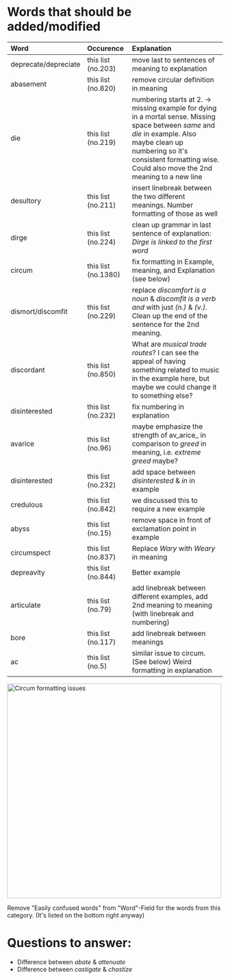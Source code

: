 # Words that should be added/modified

| Word                     | Occurence                     | Explanation                                                                                                                                                                                                                               |
| :----------------------- | :---------------------------- | :----------------------                                                                                                                                                                                                                   |
| deprecate/depreciate     | this list (no.203)            | move last to sentences of meaning to explanation                                                                                                                                                                                          |
| abasement                | this list (no.820)            | remove circular definition in meaning                                                                                                                                                                                                     |
| die                      | this list (no.219)            | numbering starts at 2. -> missing example for dying in a mortal sense. Missing space between _same_ and _die_ in example. Also maybe clean up numbering so it's consistent formatting wise. Could also move the 2nd meaning to a new line |
| desultory                | this list (no.211)            | insert linebreak between the two different meanings. Number formatting of those as well                                                                                                                                                   |
| dirge                    | this list (no.224)            | clean up grammar in last sentence of explanation: _Dirge is linked to *the* first word_                                                                                                                                                   |
| circum                   | this list (no.1380)           | fix formatting in Example, meaning, and Explanation (see below)                                                                                                                                                                           |
| dismort/discomfit        | this list (no.229)            | replace _discomfort is a noun_  & _discomfit is a verb and_ with just _(n.)_ & _(v.)_. Clean up the end of the sentence for the 2nd meaning.                                                                                              |
| discordant               | this list (no.850)            | What are _musical trade routes_? I can see the appeal of having something related to music in the example here, but maybe we could change it to something else?                                                                           |
| disinterested            | this list (no.232)            | fix numbering in explanation                                                                                                                                                                                                              |
| avarice                  | this list (no.96)             | maybe emphasize the strength of av_arice_ in comparison to _greed_ in meaning, i.e. _extreme greed_ maybe?                                                                                                                                |
| disinterested            | this list (no.232)            | add space between _disinterested_ & _in_ in example                                                                                                                                                                                       |
| credulous                | this list (no.842)            | we discussed this to require a new example                                                                                                                                                                                                |
| abyss                    | this list (no.15)             | remove space in front of exclamation point in example                                                                                                                                                                                     |
| circumspect              | this list (no.837)            | Replace _Wary_ with _Weary_ in meaning                                                                                                                                                                                                    |
| depreavity               | this list (no.844)            | Better example                                                                                                                                                                                                                            |
| articulate               | this list (no.79)             | add linebreak between different examples, add 2nd meaning to meaning (with linebreak and numbering)                                                                                                                                       |
| bore                     | this list (no.117)            | add linebreak between meanings                                                                                                                                                                                                            |
| ac                       | this list (no.5)              | similar issue to circum. (See below) Weird formatting in explanation                                                                                                                                                                      |

<img src="/../assets/circum_formatting.png" alt="Circum formatting issues" width="500">


Remove "Easily confused words" from "Word"-Field for the words from this category. (It's listed on the bottom right anyway)
# Questions to answer:

- Difference between _abate_ & _attenuate_
- Difference between _castigate_ & _chastize_
